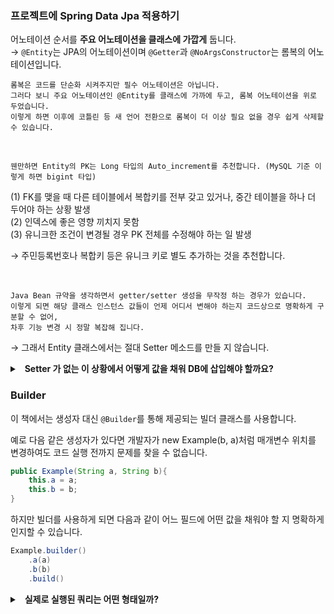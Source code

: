 ### 프로젝트에 Spring Data Jpa 적용하기

어노테이션 순서를 **주요 어노테이션을 클래스에 가깝게** 둡니다. <br>
&rarr; `@Entity`는 JPA의 어노테이션이며 `@Getter`과 `@NoArgsConstructor`는 롬복의 어노테이션입니다.<br>

```
롬복은 코드를 단순화 시켜주지만 필수 어노테이션은 아닙니다.
그러다 보니 주요 어노테이션인 @Entity를 클래스에 가까에 두고, 롬복 어노테이션을 위로 두었습니다.
이렇게 하면 이후에 코틀린 등 새 언어 전환으로 롬복이 더 이상 필요 없을 경우 쉽게 삭제할 수 있습니다.
```

<br>

```angular2html
웬만하면 Entity의 PK는 Long 타입의 Auto_increment를 추천합니다. (MySQL 기준 이렇게 하면 bigint 타입)
```

(1) FK를 맺을 때 다른 테이블에서 복합키를 전부 갖고 있거나, 중간 테이블을 하나 더 두어야 하는 상황 발생 <br>
(2) 인덱스에 좋은 영향 끼치지 못함 <br>
(3) 유니크한 조건이 변경될 경우 PK 전체를 수정해야 하는 일 발생 <br>

&rarr; 주민등록번호나 복합키 등은 유니크 키로 별도 추가하는 것을 추천합니다.

<br>

```angular2html
Java Bean 규약을 생각하면서 getter/setter 생성을 무작정 하는 경우가 있습니다.
이렇게 되면 해당 클래스 인스턴스 값들이 언제 어디서 변해야 하는지 코드상으로 명확하게 구분할 수 없어,
차후 기능 변경 시 정말 복잡해 집니다.
```
&rarr; 그래서 Entity 클래스에서는 절대 Setter 메소드를 만들 지 않습니다.

<details>
<summary> &nbsp; <b>Setter 가 없는 이 상황에서 어떻게 값을 채워 DB에 삽입해야 할까요? </b> </summary>
기본적인 구조는 생성자를 통해 최종 값을 채운 후 DB 삽입하는 것입니다. <br>
값 변경이 필요한 경우 해당 이벤트에 맞는 public 메소드를 호출하여 변경하는 것을 전제로 합니다.
</details>

### Builder

이 책에서는 생성자 대신 `@Builder`를 통해 제공되는 빌더 클래스를 사용합니다. <br>

예로 다음 같은 생성자가 있다면 개발자가 new Example(b, a)처럼 매개변수 위치를 변경하여도 코드 실행 전까지 문제를 찾을 수 없습니다. <br>

```java
public Example(String a, String b){
    this.a = a;
    this.b = b;
}
```

하지만 빌더를 사용하게 되면 다음과 같이 어느 필드에 어떤 값을 채워야 할 지 명확하게 인지할 수 있습니다. <br>
```java
Example.builder()
    .a(a)
    .b(b)
    .build()
```

<details>
<summary> &nbsp; <b> 실제로 실행된 쿼리는 어떤 형태일까? </b> </summary>
실행된 쿼리 로그를 ON/OFF 할 수 있는 설정이 있습니다. <br>
다만, 이런 설정들을 Java 클래스로 구현할 수 있으나 스프링 부트에서는 application.properties, application.yml 등의 <br>
파일로 한 줄의 코드로 설정할 수 있도록 지원하고 권장합니다.
</details>

